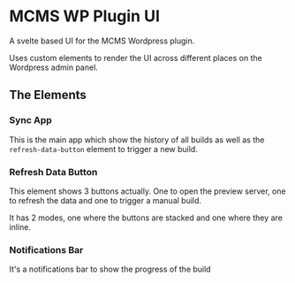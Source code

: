 # MCMS WP Plugin UI
A svelte based UI for the MCMS Wordpress plugin.

Uses custom elements to render the UI across different places on the Wordpress admin panel.

## The Elements

### Sync App
This is the main app which show the history of all builds as well as the `refresh-data-button` element
to trigger a new build.

### Refresh Data Button
This element shows 3 buttons actually. One to open the preview server,
one to refresh the data and one to trigger a manual build.

It has 2 modes, one where the buttons are stacked and one where they are inline.

### Notifications Bar
It's a notifications bar to show the progress of the build
